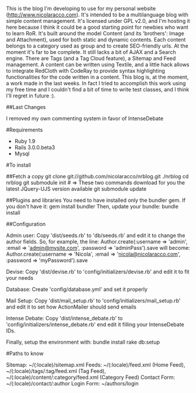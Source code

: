 This is the blog I'm developing to use for my personal website (http://www.nicolaracco.com). It's intended to be a multilanguage blog with simple content management.
It's licensed under GPL v2.0, and I'm hosting it here because I think it could be a good starting point for newbies who want to learn RoR.
It's built around the model Content (and its 'brothers': Image and Attachment), used for both static and dynamic contents. Each content belongs to a category used as group and to create SEO-friendly urls.
At the moment it's far to be complete. It still lacks a bit of AJAX and a Search engine. There are Tags (and a Tag Cloud feature), a Sitemap and Feed management. A content can be written using Textile, and a little hack allows to integrate RedCloth with CodeRay to provide syntax highlighting functionalities for the code written in a content.
This blog is, at the moment, a work made in the last weeks. In fact I tried to accomplish this work using my free time and I couldn't find a bit of time to write test classes, and I think I'll regret in future :).

##Last Changes

I removed my own commenting system in favor of IntenseDebate

#Requirements
- Ruby 1.9
- Rails 3.0.0.beta3
- Mysql

#To install

##Fetch a copy
        git clone git://github.com/nicolaracco/nrblog.git ./nrblog
        cd nrblog
        git submodule init # => These two commands download for you the latest JQuery-UJS version available
        git submodule update 

##Plugins and libraries
You need to have installed only the bundler gem. If you don't have it:
        gem install bundler
Then, update your bundle:
        bundle install

##Configuration

Admin user:
Copy 'dist/seeds.rb' to 'db/seeds.rb' and edit it to change the author fields. So, for example, the line:
        Author.create(:username => 'admin', :email => 'admin@mysite.com', :password => 'adminPass').save
will become:
        Author.create(:username => 'Nicola', :email => 'nicola@nicolaracco.com', :password => 'myPassword').save

Devise: Copy 'dist/devise.rb' to 'config/initializers/devise.rb' and edit it to fit your needs

Database: Create 'config/database.yml' and set it properly

Mail Setup: Copy 'dist/mail_setup.rb' to 'config/initializers/mail_setup.rb' and edit it to set how ActionMailer should send emails

Intense Debate: Copy 'dist/intense_debate.rb' to 'config/initializers/intense_debate.rb' end edit it filling your IntenseDebate IDs.

Finally, setup the environment with:
        bundle install
        rake db:setup


#Paths to know

Sitemap: ~/(:locale)/sitemap.xml
Feeds: ~/(:locale)/feed.xml (Home Feed), ~/(:locale)/tags/:tag/feed.xml (Tag Feed), ~/(:locale)/content/:category/feed.xml (Category Feed)
Contact Form: ~/(:locale)/contact/:author
Login Form: ~/authors/login

